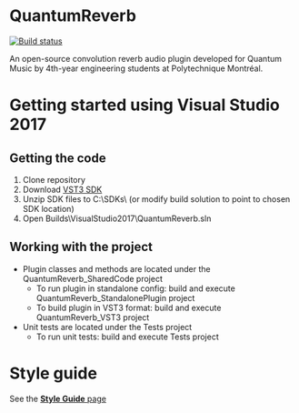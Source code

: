 # QuantumReverb

[![Build status](https://ci.appveyor.com/api/projects/status/79vsij3o2i341rde/branch/master?svg=true)](https://ci.appveyor.com/project/segwin/quantumverb/branch/master)

An open-source convolution reverb audio plugin developed for Quantum Music by 4th-year engineering students at Polytechnique Montréal.

# Getting started using Visual Studio 2017

## Getting the code

1. Clone repository
2. Download [VST3 SDK](https://www.steinberg.net/en/company/developers.html)
2. Unzip SDK files to C:\SDKs\ (or modify build solution to point to chosen SDK location)
3. Open Builds\VisualStudio2017\QuantumReverb.sln

## Working with the project

* Plugin classes and methods are located under the QuantumReverb_SharedCode project
  * To run plugin in standalone config: build and execute QuantumReverb_StandalonePlugin project
  * To build plugin in VST3 format: build and execute QuantumReverb_VST3 project
* Unit tests are located under the Tests project
  * To run unit tests: build and execute Tests project

# Style guide

See the [**Style Guide** page](CONTRIBUTING.md)
